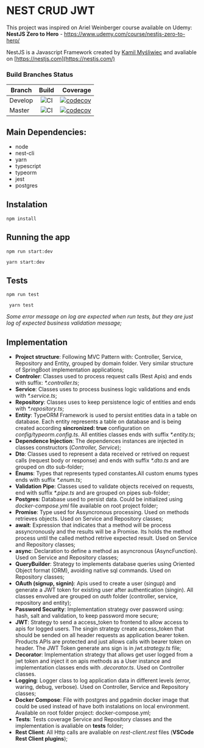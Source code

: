 # NEST CRUD JWT

This project was inspired on Ariel Weinberger course available on Udemy: **NestJS Zero to Hero** - https://www.udemy.com/course/nestjs-zero-to-hero/

NestJS is a Javascript Framework created by [Kamil Myśliwiec](https://kamilmysliwiec.com) and avaliable on [https://nestjs.com](https://nestjs.com/)

### Build Branches Status

| Branch        | Build         | Coverage  |
| ------------- |:-------------:| ---------:|
| Develop       | ![CI](https://github.com/oseasjs/nest-crud-jwt/workflows/CI/badge.svg?branch=develop) | [![codecov](https://codecov.io/gh/oseasjs/nest-crud-jwt/branch/develop/graph/badge.svg)](https://codecov.io/gh/oseasjs/nest-crud-jwt/branch/develop) |
| Master        | ![CI](https://github.com/oseasjs/nest-crud-jwt/workflows/CI/badge.svg?branch=master)  | [![codecov](https://codecov.io/gh/oseasjs/nest-crud-jwt/branch/master/graph/badge.svg)](https://codecov.io/gh/oseasjs/nest-crud-jwt/branch/master)  |



## Main Dependencies:

- node
- nest-cli
- yarn
- typescript
- typeorm
- jest
- postgres

## Instalation

```npm install```


## Running the app

``` npm run start:dev ```

``` yarn start:dev ```


## Tests

``` npm run test ```

``` yarn test```

_Some error message on log are expected when run tests, but they are just log of expected business validation message;_

## Implementation

- **Project structure**: Following MVC Pattern with: Controller, Service, Repository and Entity, grouped by domain folder. Very similar structure of SpringBoot implementation applications;
- **Controler**: Classes used to process request calls (Rest Apis) and ends with suffix: _*.controller.ts_;
- **Service**: Classes uses to process business logic validations and ends with _*.service.ts_;
- **Repository**: Classes uses to keep persistence logic of entities and ends with _*.repository.ts_;
- **Entity**: TypeORM Framework is used to persist entities data in a table on database. Each entity represents a table on database and is being created according **sincronized: true** configuration on _config/typeorm.config.ts_. All entities classes ends with suffix _*.entity.ts_;
- **Dependence Injection**: The dependences instances are injected in classes constructors (_Controller, Service_);
- **Dto**: Classes used to represent a data received or retrived on request calls (request body or response) and ends with suffix _*.dto.ts_ and are grouped on dto sub-folder;
- **Enums**: Types that represents typed constantes.All custom enums types ends with suffix _*.enum.ts_;
- **Validation Pipe**: Classes used to validate objects received on requests, end with suffix _*.pipe.ts_ and are grouped on pipes sub-folder;
- **Postgres**: Database used to persist data. Could be initialized using _docker-compose.yml_ file available on root project folder;
- **Promise**: Type used for Assyncronous processing. Used on methods retrieves objects. Used on Service and Repository classes;
- **await**: Expression that indicates that a method will be process assyncronously and the results will be a Promise. Its holds the method process until the called method retrive expected result. Used on Service and Repository classes;
- **async**: Declaration to define a method as asyncronous (AsyncFunction). Used on Service and Repository classes;
- **QueryBuilder**: Strategy to implements database queries using Oriented Object format (ORM), avoiding native sql commands. Used on Repository classes;
- **OAuth (signup, signin)**: Apis used to create a user (singup) and generate a JWT token for existing user after authentication (singin). All classes envolved are grouped on _auth_ folder (controller, service, repository and entity);
- **Password Security**: Implementation strategy over password using: hash, salt and validation, to keep password more secure;
- **JWT**: Strategy to send a access_token to frontend to allow access to apis for logged users. The singin strategy create access_token that should be sended on all header requests as application bearer token. Products APIs are protected and just allows calls with bearer token on header. The JWT Token generate ans sign is in _jwt.strategy.ts_ file;
- **Decorator**: Implementation strategy that allows get user logged from a jwt token and inject it on apis methods as a User instance and implementation classes ends with _.decorator.ts_. Used on Controller classes.
- **Logging**: Logger class to log application data in different levels (error, waring, debug, verbose). Used on Controller, Service and Repository classes;
- **Docker Compose**: File with postgres and pgadmin docker image that could be used instead of have both instalations on local environment. Available on root folder project: docker-compose.yml;
- **Tests**: Tests coverage Service and Repository classes and the implementation is avaliable on __tests__ folder;
- **Rest Client**: All Http calls are avaliable on _rest-client.rest_ files (**VSCode Rest Client plugins**);


